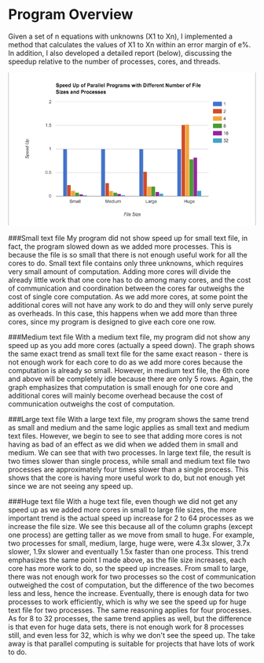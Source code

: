 # Program Overview

Given a set of n equations with unknowns (X1 to Xn), I implemented a method that calculates the values of X1 to Xn within an error margin of e%. In addition, I also developed a detailed report (below), discussing the speedup relative to the number of processes, cores, and threads.

![mpi](mpi.png)

###Small text file
My program did not show speed up for small text file, in fact, the program slowed down as we added more processes. This is because the file is so small that there is not enough useful work for all the cores to do. Small text file contains only three unknowns, which requires very small amount of computation. Adding more cores will divide the already little work that one core has to do among many cores, and the cost of communication and coordination between the cores far outweighs the cost of single core computation. As we add more cores, at some point the additional cores will not have any work to do and they will only serve purely as overheads. In this case, this happens when we add more than three cores, since my program is designed to give each core one row.


###Medium text file
With a medium text file, my program did not show any speed up as you add more cores (actually a speed down). The graph shows the same exact trend as small text file for the same exact reason - there is not enough work for each core to do as we add more cores because the computation is already so small. However, in medium text file, the 6th core and above will be completely idle because there are only 5 rows. Again, the graph emphasizes that computation is small enough for one core and additional cores will mainly become overhead because the cost of communication outweighs the cost of computation.


###Large text file
With a large text file, my program shows the same trend as small and medium and the same logic applies as small text and medium text files. However, we begin to see to see that adding more cores is not having as bad of an effect as we did when we added them in small and medium. We can see that with two processes. In large text file, the result is two times slower than single process, while small and medium text file two processes are approximately four times slower than a single process. This shows that the core is having more useful work to do, but not enough yet since we are not seeing any speed up.


###Huge text file
With a huge text file, even though we did not get any speed up as we added more cores in small to large file sizes, the more important trend is the actual speed up increase for 2 to 64 processes as we increase the file size. We see this because all of the column graphs (except one process) are getting taller as we move from small to huge. For example, two processes for small, medium, large, huge were, were 4.3x slower, 3.7x slower, 1.9x slower and eventually 1.5x faster than one process. This trend emphasizes the same point I made above, as the file size increases, each core has more work to do, so the speed up increases. From small to large, there was not enough work for two processes so the cost of communication outweighed the cost of computation, but the difference of the two becomes less and less, hence the increase. Eventually, there is enough data for two processes to work efficiently, which is why we see the speed up for huge text file for two processes. The same reasoning applies for four processes. As for 8 to 32 processes, the same trend applies as well, but the difference is that even for huge data sets, there is not enough work for 8 processes still, and even less for 32, which is why we don't see the speed up. The take away is that parallel computing is suitable for projects that have lots of work to do.
